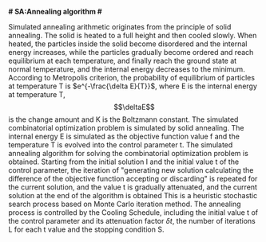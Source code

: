 **# SA:Annealing algorithm #**

Simulated annealing arithmetic originates from the principle of solid annealing. The solid is heated to a full height and then cooled slowly. When heated, the particles inside the solid become disordered and the internal energy increases, while the particles gradually become ordered and reach equilibrium at each temperature, and finally reach the ground state at normal temperature, and the internal energy decreases to the minimum. According to Metropolis criterion, the probability of equilibrium of particles at temperature T is $e^{-\frac{\delta E}{T}}$, where E is the internal energy at temperature T, $$\deltaE$$ is the change amount and K is the Boltzmann constant. The simulated combinatorial optimization problem is simulated by solid annealing. The internal energy E is simulated as the objective function value f and the temperature T is evolved into the control parameter t. The simulated annealing algorithm for solving the combinatorial optimization problem is obtained. Starting from the initial solution I and the initial value t of the control parameter, the iteration of "generating new solution calculating the difference of the objective function accepting or discarding" is repeated for the current solution, and the value t is gradually attenuated, and the current solution at the end of the algorithm is obtained This is a heuristic stochastic search process based on Monte Carlo iteration method. The annealing process is controlled by the Cooling Schedule, including the initial value t of the control parameter and its attenuation factor $\delta t$, the number of iterations L for each t value and the stopping condition S. 

